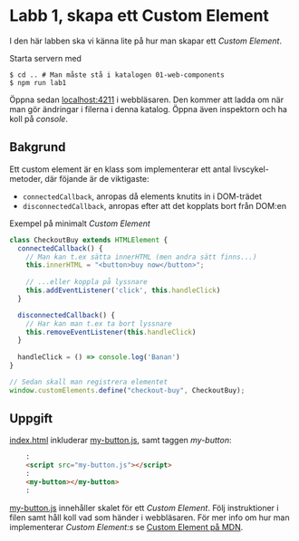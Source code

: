 # Labb 1, skapa ett Custom Element
I den här labben ska vi känna lite på hur man skapar ett _Custom Element_.

Starta servern med
```shell
$ cd .. # Man måste stå i katalogen 01-web-components
$ npm run lab1
```

Öppna sedan [localhost:4211](http://localhost:4211) i webbläsaren.
Den kommer att ladda om när man gör ändringar i filerna i denna katalog.
Öppna även inspektorn och ha koll på _console_.

Bakgrund
--------
Ett custom element är en klass som implementerar ett antal livscykel-metoder,
där föjande är de viktigaste:
- `connectedCallback`, anropas då elements knutits in i DOM-trädet
- `disconnectedCallback`, anropas efter att det kopplats bort från DOM:en

Exempel på minimalt _Custom Element_
```javascript
class CheckoutBuy extends HTMLElement {                    
  connectedCallback() {
    // Man kan t.ex sätta innerHTML (men andra sätt finns...)
    this.innerHTML = "<button>buy now</button>";
    
    // ...eller koppla på lyssnare
    this.addEventListener('click', this.handleClick)
  }

  disconnectedCallback() {
    // Har kan man t.ex ta bort lyssnare
    this.removeEventListener(this.handleClick)
  }
  
  handleClick = () => console.log('Banan')
}

// Sedan skall man registrera elementet
window.customElements.define("checkout-buy", CheckoutBuy);
```


Uppgift
-------
[index.html](index.html) inkluderar [my-button.js](my-button.js), samt taggen _my-button_:

```html
    :
    <script src="my-button.js"></script>
    :
    <my-button></my-button>
    :


```

[my-button.js](my-button.js) innehåller skalet för ett _Custom Element_.
Följ instruktioner i filen samt håll koll vad som händer i webbläsaren.
För mer info om hur man implementerar _Custom Element:s_ se
[Custom Element på MDN](https://developer.mozilla.org/en-US/docs/Web/Web_Components/Using_custom_elements).

